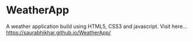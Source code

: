 # WeatherApp
A weather application build using HTML5, CSS3 and javascript.
Visit here...
https://saurabhikhar.github.io/WeatherApp/
